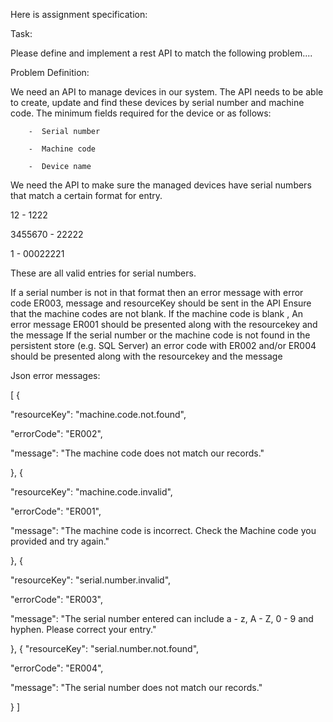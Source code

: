 Here is assignment specification: 

Task: 

Please define and implement a rest API to match the following problem.... 

Problem Definition: 

We need an API to manage devices in our system.
The API needs to be able to create, update and find these devices by serial number and machine code. The minimum fields required for the device or as follows: 

		-  Serial number

		-  Machine code

		-  Device name

We need the API to make sure the managed devices have serial numbers that match a certain format for entry.

   12 - 1222

   3455670 - 22222

   1 - 00022221 

These are all valid entries for serial numbers. 

If a serial number is not in that format then an error message with error code ER003, message and resourceKey should be sent in the API
Ensure that the machine codes are not blank. If the machine code is blank , An error message ER001 should be presented along with the resourcekey and the message
If the serial number or the machine code is not found in the persistent store (e.g. SQL Server) an error code with ER002 and/or ER004 should be presented along with the resourcekey and the message

Json error messages: 

[ { 

"resourceKey": "machine.code.not.found",

"errorCode": "ER002",

"message": "The machine code does not match our records." 

}, { 

"resourceKey": "machine.code.invalid",

"errorCode": "ER001",

"message": "The machine code is incorrect. Check the Machine code you provided and try again." 

}, {

"resourceKey": "serial.number.invalid",

"errorCode": "ER003",

"message": "The serial number entered can include a - z, A - Z, 0 - 9 and hyphen. Please correct your 
entry." 

}, {
"resourceKey": "serial.number.not.found",

"errorCode": "ER004",

"message": "The serial number does not match our records." 

} ] 

